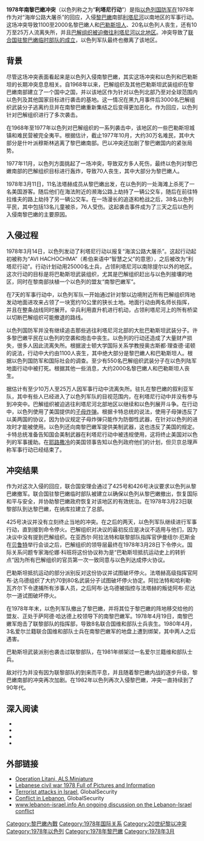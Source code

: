**1978年南黎巴嫩冲突**（以色列称之为“**利塔尼行动**”）是指[以色列国防军在](../Page/以色列國防軍.md "wikilink")1978年作为对“海岸公路大屠杀”的回应，入侵[黎巴嫩](../Page/黎巴嫩.md "wikilink")南部[利塔尼河](../Page/利塔尼河.md "wikilink")以南地区的军事行动。这场冲突导致1100至2000名黎巴嫩人和[巴勒斯坦人](../Page/巴勒斯坦人.md "wikilink")、20名以色列人丧生，还有10万至25万人流离失所，并且[巴解组织被迫撤往利塔尼河以北地区](https://zh.wikipedia.org/wiki/巴解组织 "wikilink")。冲突导致了[联合国驻黎巴嫩临时部队的成立](https://zh.wikipedia.org/wiki/联合国 "wikilink")，以色列军队最终也撤离了该地区。

## 背景

尽管这场冲突表面看起来是以色列入侵南黎巴嫩，其实这场冲突和以色列和巴勒斯坦的长期冲突息息相关。自1968年以来，巴解组织及其他巴勒斯坦武装组织在黎巴嫩南部建立了一个国中之国，并以该地区作为针对以色列北部乃至对全球范围内以色列及其他国家目标进行袭击的基地。这一情况在黑九月事件后3000名巴解组织武装分子逃离约旦并在南黎巴嫩重新集结之后变得更加恶化。作为回应，以色列针对巴解组织进行了多次袭击。

在1968年至1977年以色列对巴解组织的一系列袭击中，该地区的一些巴勒斯坦城镇和难民营被完全夷平。根据估计，截止1977年10月，大约30万名难民，其中大部分是什叶派穆斯林逃离了黎巴嫩南部。巴以冲突还加剧了黎巴嫩国内的紧张局势。

1977年11月，以色列方面挑起了一场冲突，导致双方多人死伤，最终以色列对黎巴嫩南部的巴解组织目标进行轰炸，导致70人丧生，其中大部分为黎巴嫩人。

1978年3月11日，11名法塔赫成员从黎巴嫩出发，在以色列的一处海滩上杀死了一名美国游客。随后他们在海法附近的濒海公路上劫持了一辆公交车，随后在前往特拉维夫的路上劫持了另一辆公交车。在一场漫长的追逐和枪战之后，38名以色列平民，其中包括13名儿童被杀，76人受伤。这起袭击事件成为了三天之后以色列入侵南黎巴嫩的主要原因。

## 入侵过程

1978年3月14日，以色列发动了利塔尼行动以报复“海滨公路大屠杀”。这起行动起初被称为“AVI HACHOCHMA”（希伯来语中“智慧之父”的意思），之后被改为“利塔尼行动”。行动计划动用25000名士兵，占领利塔尼河以南除提尔以外的地区。这次行动的目标是将巴勒斯坦武装组织，尤其是巴解组织赶出与以色列接壤的地区，同时在黎南部扶植一个以色列的盟友“南黎巴嫩军”。

在7天的军事行动中，以色列军队一开始通过针对黎以边境附近所有巴解组织阵地发动地面进攻来占领了一块宽约10公里的狭长土地。地面行动由两名师长指挥，并且在整条战线同时展开。伞兵利用直升机进行机动，占领利塔尼河上的所有桥梁以切断巴解组织可能撤退的路线。

以色列国防军并没有继续追击那些逃往利塔尼河北部的大批巴勒斯坦武装分子。许多黎巴嫩平民在以色列的空袭和炮击中丧生。以色列的行动还造成了大量财产损失，很多人因此流离失所。根据波士顿大学国际关系学教授奥古斯都·理查德·诺顿的说法，行动中大约由1100人丧生，其中绝大部分是黎巴嫩人和巴勒斯坦人。根据以色列国防军和国际社会的调查。至少有550名巴解组织武装分子在以色列陆军地面行动中被打死。根据其他一些消息，大约2000名黎巴嫩人和巴勒斯坦人丧生。

据估计有至少10万人至25万人因军事行动中流离失所。驻扎在黎巴嫩的叙利亚军队，其中有些人已经进入了以色列军队的目视范围内，在利塔尼行动中并没有参与到冲突中。巴解组织被迫逃往利塔尼河北部地区以继续和以色列展开斗争。在行动中，以色列使用了美国提供的[子母炸弹](https://zh.wikipedia.org/wiki/子母彈 "wikilink")。根据卡特总统的说法，使用子母弹违反了以美两国的协议，因为协议规定子母炸弹只能作为防御性武器，在针对以色列的进攻时才能被使用。以色列还向南黎巴嫩军提供美制武器，这也违反了美国的规定。卡特总统准备告知国会美制武器在利塔尼行动中被违规使用，这将终止美国对以色列的军事援助。在[耶路撒冷](../Page/耶路撒冷.md "wikilink")的美国领事告知以色列政府他们的计划，但贝京总理声称军事行动已经结束了。

## 冲突结果

作为对这次入侵的回应，联合国安理会通过了425号和426号决议要求以色列从黎巴嫩撤军。联合国驻黎巴嫩临时部队被建立以确保以色列从黎巴嫩撤出，恢复国际和平与安全，并协助黎巴嫩政府恢复对该地区的有效统治。在1978年3月23日联黎部队到达黎巴嫩，在纳库拉建立了总部。

425号决议并没有立刻终止当地的冲突。在之后的两天，以色列军队继续进行军事行动，直到接到命令停火。巴解组织对决议的最初反应是决议不适用与他们，因为决议中没有提到巴解组织。在亚西尔·阿拉法特和联黎部队指挥官伊曼纽尔·厄斯金在[贝鲁特](../Page/贝鲁特.md "wikilink")举行会谈之后，巴解组织的领导层最终在1978年3月28日下令停火。国际关系问题专家海伦娜·科班将这份协议称为是“巴勒斯坦抵抗运动史上的转折点”因为所有巴解组织的官员第一次一致同意与以色列达成停火协议。

巴勒斯坦抵抗运动的部分派别反对这份协议并试图破坏停火。法塔赫高级指挥官阿布·达乌德组织了大约70到80名武装分子试图破坏停火协定。阿拉法特和哈利勒·瓦齐尔下令逮捕所有涉事人员，之后阿布·达乌德被指控与法塔赫的叛徒阿布·尼达尔一道试图破坏停火。

在1978年年末，以色列军队撤出了黎巴嫩，并将其位于黎巴嫩的阵地移交给他的盟友、正处于萨阿德·哈达德上校领导下的南黎巴嫩军。1978年4月19日，南黎巴嫩军炮击了联黎部队的指挥部，导致8名联合国维和部队士兵丧生。1980年4月，3名爱尔兰籍联合国维和部队士兵在南黎巴嫩军的地盘上遭到绑架，其中两人之后遇害。

巴勒斯坦武装派别也袭击过联黎部队，在1981年绑架过一名爱尔兰籍维和部队士兵。

敌对行为并没有因为联黎部队的到来而平息，并且随着黎巴嫩内战的逐步升级，黎巴嫩南部的冲突再次加剧。在1982年以色列再次入侵黎巴嫩，冲突一直持续到了90年代。

## 深入阅读

  -
  -
  -
  -
## 外部链接

  - [Operation Litani, ALS.Miniature](http://www.alsminiature.com/als.litani.html)
  - [Lebanese civil war 1978 Full of Pictures and Information](http://www.liberty05.com/civilwar/civil77.html)
  - [Terrorist attacks in Israel](http://www.globalsecurity.org/military/world/war/israel-terror.htm), GlobalSecurity
  - [Conflict in Lebanon](http://www.globalsecurity.org/military/world/war/lebanon.htm), GlobalSecurity
  - [www.lebanon-israel.info An ongoing discussion on the Lebanon-Israel conflict](https://web.archive.org/web/20080609231529/http://www.lebanon-israel.info/)

[Category:黎巴嫩內戰](https://zh.wikipedia.org/wiki/Category:黎巴嫩內戰 "wikilink") [Category:1978年国际关系](https://zh.wikipedia.org/wiki/Category:1978年国际关系 "wikilink") [Category:20世纪黎以冲突](https://zh.wikipedia.org/wiki/Category:20世纪黎以冲突 "wikilink") [Category:1978年以色列](https://zh.wikipedia.org/wiki/Category:1978年以色列 "wikilink") [Category:1978年黎巴嫩](https://zh.wikipedia.org/wiki/Category:1978年黎巴嫩 "wikilink") [Category:1978年3月](https://zh.wikipedia.org/wiki/Category:1978年3月 "wikilink")